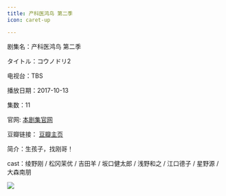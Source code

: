 ```yaml
---
title: 产科医鸿鸟 第二季
icon: caret-up

---
```


剧集名：产科医鸿鸟 第二季

タイトル：コウノドリ2

电视台：TBS

播放日期：2017-10-13

集数：11

官网: [本剧集官网](https://www.tbs.co.jp/kounodori/)

豆瓣链接： [豆瓣主页](https://movie.douban.com/subject/27075196/)


简介：生孩子，找刚哥！ ​​​​

cast：绫野刚 / 松冈茉优 / 吉田羊 / 坂口健太郎 / 浅野和之 / 江口德子 / 星野源 / 大森南朋

![](https://listpic.tsgsanjiao.com/2017/2017ckyhn.jpg)